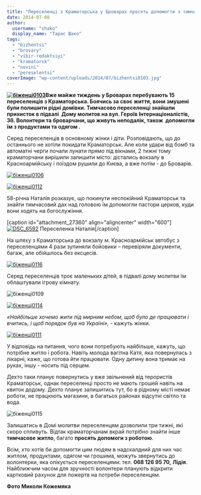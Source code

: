 ```yaml
---
title: "Переселенці з Краматорська у Броварах просять допомогти з тимчасовим житлом та роботою"
date: 2014-07-08
author: 
  username: "shako"
  display_name: "Тарас Шако"
tags: 
  - "bizhentsi"
  - "brovary"
  - "vibir-redaktsiyi"
  - "kramatorsk"
  - "novini"
  - "pereselentsi"
coverImage: "wp-content/uploads/2014/07/bizhentsi0103.jpg"
---
```


**[![біженці0103](https://mpz.brovary.org/wp-content/uploads/2014/07/bizhentsi0103.jpg)](https://mpz.brovary.org/wp-content/uploads/2014/07/bizhentsi0103.jpg)Вже майже тиждень у Броварах перебувають 15 переселенців з Краматорська. Боячись за своє життя, вони змушені були полишити рідні домівки. Тимчасово переселенці знайшли прихисток в підвалі  Дому молитов на вул. Героїв Інтернаціоналістів, 36. Волонтери та броварчани, що живуть неподалік, також  допомогли їм з продуктами та одягом .**

Серед переселенців в основному жінки і діти. Розповідають, що до останнього не хотіли покидати Краматорськ. Але коли удари від бомб та автоматні черги почали лунати прямо під вікнами, 2 тижні тому краматорчани вирішили залишити місто: дістались вокзалу в Красноармійську і поїздом рушили до Києва, а вже потім - до Броварів.

[![біженці0106](https://mpz.brovary.org/wp-content/uploads/2014/07/bizhentsi0106.jpg)](https://mpz.brovary.org/wp-content/uploads/2014/07/bizhentsi0106.jpg)

[![біженці0112](https://mpz.brovary.org/wp-content/uploads/2014/07/bizhentsi0112.jpg)](https://mpz.brovary.org/wp-content/uploads/2014/07/bizhentsi0112.jpg)

58-річна Наталія розказує, що покинути неспокійний Краматорськ та знайти тимчасовий дах над головою їм допомогли пастори церков, куди вони ходять на богослужіння.

\[caption id="attachment\_27360" align="aligncenter" width="600"\][![DSC_6592](https://mpz.brovary.org/wp-content/uploads/2014/07/DSC_6592.jpg)](https://mpz.brovary.org/wp-content/uploads/2014/07/DSC_6592.jpg) Переселенка Наталія\[/caption\]

На шляху з Краматорська до вокзалу м. Красноармійськ автобус з переселенцями 4 рази зупиняли бойовики – перевіряли документи, багаж, але обійшлось без ексцесів.

[![біженці0116](https://mpz.brovary.org/wp-content/uploads/2014/07/bizhentsi0116.jpg)](https://mpz.brovary.org/wp-content/uploads/2014/07/bizhentsi0116.jpg)

Серед переселенців троє маленьких дітей, в підвалі дому молитви їм облаштували ігрову кімнату.

![біженці0109](https://mpz.brovary.org/wp-content/uploads/2014/07/bizhentsi0109.jpg)

[![біженці0114](https://mpz.brovary.org/wp-content/uploads/2014/07/bizhentsi0114.jpg)](https://mpz.brovary.org/wp-content/uploads/2014/07/bizhentsi0114.jpg)

_«Найбільше хочемо жити під мирним небом, щоб було де працювати і вчитись, і щоб порядок був на Україні»,_ - кажуть жінки.

[![біженці0111](https://mpz.brovary.org/wp-content/uploads/2014/07/bizhentsi0111.jpg)](https://mpz.brovary.org/wp-content/uploads/2014/07/bizhentsi0111.jpg)

У відповідь на питання, чого вони потребують найбільше, кажуть, що потрібне житло і робота. Навіть молода вагітна Катя, яка повернулась з лікарні, каже, що готова йти працювати. Одну дитину вона тримає на руках, іншу - носить під серцем.

Дехто таки планує повернутись у вже звільнений від терористів Краматорськ, однак переселенці просто не мають грошей навіть на квиток додому. Дехто планує залишитись тут, бо в рідному місті немає роботи, не працюють магазини, в багатьох районах відсутні світло та вода.

![біженці0115](https://mpz.brovary.org/wp-content/uploads/2014/07/bizhentsi0115.jpg)

Залишатись в Домі молитви переселенцям дозволили три тижні, які скоро спливуть. Відтак краматорчанам вкрай потрібно знайти інше **тимчасове житло**, багато **просять допомоги з роботою**.

Всім, хто хотів би допомогти цим людям в надскалдний для них час житлом, продуктами, одягом чи грошима, можуть звернутись до волонтерки, яка опікується переселенцями: тел. **068 126 95 70,** **Лідія**. Найближчим часом для зручності волонтери планують відкрити картковий рахунок для пожертв на потреби переселенцям.

**Фото Миколи Кожемяка**

